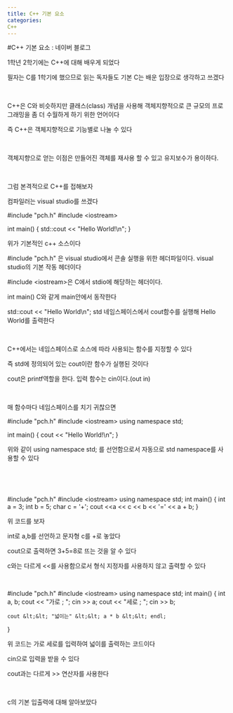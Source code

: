 ```yaml
---
title: C++ 기본 요소
categories:
C++
---
```

#C++ 기본 요소 : 네이버 블로그
<div class="wrap_rabbit pcol2 _param(1) _postViewArea221662077506" id="post-view221662077506">
<!-- Rabbit HTML --><div class="se-viewer se-theme-default" lang="ko-KR">
<!-- SE_DOC_HEADER_END -->
<div class="se-main-container">
<div class="se-component se-text se-l-default" id="SE-bd6735d0-7674-47b9-a28c-83758dffa67b">
<div class="se-component-content">
<div class="se-section se-section-text se-l-default">
<div class="se-module se-module-text"><!-- SE-TEXT { --><p class="se-text-paragraph se-text-paragraph-align-" id="SE-a68e7fcb-dc95-4ce3-af4b-36c5a32230a7" style=""><span class="se-fs- se-ff-" id="SE-b88a9b02-9c2d-42f4-900a-51bccb0b5b6a" style="">1학년 2학기에는 C++에 대해 배우게 되었다</span></p><!-- } SE-TEXT --><!-- SE-TEXT { --><p class="se-text-paragraph se-text-paragraph-align-" id="SE-ec2e439b-a937-4c96-b398-ecc43b9aaa8f" style=""><span class="se-fs- se-ff-" id="SE-bff1eaa2-096c-48e8-9661-83958ccd3908" style="">필자는 C를 1학기에 했으므로 읽는 독자들도 기본 C는 배운 입장으로 생각하고 쓰겠다</span></p><!-- } SE-TEXT --><!-- SE-TEXT { --><p class="se-text-paragraph se-text-paragraph-align-" id="SE-88c0fac4-f8f0-4404-9a40-aa24e169886d" style=""><span class="se-fs- se-ff-" id="SE-1f0bd99d-d86f-45be-91f7-8b848712e67b" style="">​</span></p><!-- } SE-TEXT --><!-- SE-TEXT { --><p class="se-text-paragraph se-text-paragraph-align-" id="SE-eba24462-414c-4447-a539-9406310b43d2" style=""><span class="se-fs- se-ff-" id="SE-de810e27-9b2a-47c6-8c6f-e5a4afc82edf" style="">C++은 C와 비슷하지만 클래스(class) 개념을 사용해 객체지향적으로 큰 규모의 프로그래밍을 좀 더 수월하게 하기 위한 언어이다</span></p><!-- } SE-TEXT --><!-- SE-TEXT { --><p class="se-text-paragraph se-text-paragraph-align-" id="SE-31fa6e29-3c56-4c84-914e-dab00591cfe6" style=""><span class="se-fs- se-ff-" id="SE-7aad761e-51da-4d18-8cc2-b4cd96844ed4" style="">즉 C++은 객체지향적으로 기능별로 나눌 수 있다</span></p><!-- } SE-TEXT --><!-- SE-TEXT { --><p class="se-text-paragraph se-text-paragraph-align-" id="SE-4a624122-7ca7-4dc0-9dd6-7c94f411b44e" style=""><span class="se-fs- se-ff-" id="SE-68380f53-d38d-4180-b6f6-18e2b530c0b8" style="">​</span></p><!-- } SE-TEXT --><!-- SE-TEXT { --><p class="se-text-paragraph se-text-paragraph-align-" id="SE-7196b162-b362-4d7b-a375-a422d9bee851" style=""><span class="se-fs- se-ff-" id="SE-5bd0cd95-8981-4d6a-b9fe-f0fc91d189d9" style="">객체지향으로 얻는 이점은 만들어진 객체를 재사용 할 수 있고 유지보수가 용이하다.</span></p><!-- } SE-TEXT --><!-- SE-TEXT { --><p class="se-text-paragraph se-text-paragraph-align-" id="SE-69642bc1-0954-4417-a6e4-6cb5782d646f" style=""><span class="se-fs- se-ff-" id="SE-4891ae9e-570a-45f4-a9db-908db87a9713" style="">​</span></p><!-- } SE-TEXT --><!-- SE-TEXT { --><p class="se-text-paragraph se-text-paragraph-align-" id="SE-acc9fb5d-e225-48bb-b910-047a19f72716" style=""><span class="se-fs- se-ff-" id="SE-d2ace5f5-8297-4b1b-bf2a-8626bb7762a0" style="">그럼 본격적으로 C++를 접해보자</span></p><!-- } SE-TEXT --><!-- SE-TEXT { --><p class="se-text-paragraph se-text-paragraph-align-" id="SE-727dbb1c-a778-459a-9879-f6368eddb858" style=""><span class="se-fs- se-ff-" id="SE-8d7323d0-53c3-44d0-b20a-7f7fb91a248e" style="">컴파일러는 visual studio를 쓰겠다</span></p><!-- } SE-TEXT --></div>
</div>
</div>
</div> <div class="se-component se-code se-l-default" id="SE-e1c659cd-72d6-421e-a806-0064cfb40f4b">
<div class="se-component-content">
<div class="se-section se-section-code se-l-default">
<div class="se-module se-module-code se-fs-fs13">
<div class="se-code-source">
<div class="__se_code_view language-javascript">#include "pch.h"
#include &lt;iostream&gt;

int main()
{
    std::cout &lt;&lt; "Hello World!\n"; 
}</div>
</div>
</div>
</div>
</div>
<script class="__se_module_data" data-module='{"type":"v2_code", "id" : "SE-e1c659cd-72d6-421e-a806-0064cfb40f4b"}' type="text/data"></script>
</div> <div class="se-component se-text se-l-default" id="SE-fb648763-bae0-49cb-be2f-f713cdedb7c7">
<div class="se-component-content">
<div class="se-section se-section-text se-l-default">
<div class="se-module se-module-text"><!-- SE-TEXT { --><p class="se-text-paragraph se-text-paragraph-align-" id="SE-0d023599-a496-4b3a-bbb8-3eec91bf6f9d" style=""><span class="se-fs- se-ff-" id="SE-406e3df2-bc62-43d2-a526-f96c7458e3c1" style="">위가 기본적인 c++ 소스이다</span></p><!-- } SE-TEXT --><!-- SE-TEXT { --><p class="se-text-paragraph se-text-paragraph-align-" id="SE-63709ba5-3210-4350-a7af-40e234210844" style=""><span class="se-fs- se-ff-" id="SE-11d7ae0a-de2b-4bb4-ac89-ba9b674a35b7" style=""><span class="__se-hash-tag">#include</span> "pch.h" 은 visual studio에서 콘솔 실행을 위한 헤더파일이다. visual studio의 기본 작동 헤더이다</span></p><!-- } SE-TEXT --><!-- SE-TEXT { --><p class="se-text-paragraph se-text-paragraph-align-" id="SE-e4c98e7b-821b-4a26-a630-20906ad9440b" style=""><span class="se-fs- se-ff-" id="SE-294bf765-9542-4248-84d6-44e89eda1680" style=""><span class="__se-hash-tag">#include</span> &lt;iostream&gt;은 C에서 stdio에 해당하는 헤더이다.</span></p><!-- } SE-TEXT --><!-- SE-TEXT { --><p class="se-text-paragraph se-text-paragraph-align-" id="SE-dcfbe847-1514-4c1d-b48c-a99ee62d88cc" style=""><span class="se-fs- se-ff-" id="SE-def09508-3bce-4710-aee1-7693560a4a8e" style="">int main() C와 같게 main안에서 동작한다</span></p><!-- } SE-TEXT --><!-- SE-TEXT { --><p class="se-text-paragraph se-text-paragraph-align-" id="SE-a2fe0263-2422-4364-8ff1-d94d049eef59" style=""><span class="se-fs- se-ff-" id="SE-d1084111-74b4-4712-85f5-8f509799a140" style="">std::cout &lt;&lt; "Hello World\n"; std 네임스페이스에서 cout함수를 실행해 Hello World를 출력한다</span></p><!-- } SE-TEXT --><!-- SE-TEXT { --><p class="se-text-paragraph se-text-paragraph-align-" id="SE-dc5fe528-fc58-4b0b-b899-3e359a00d587" style=""><span class="se-fs- se-ff-" id="SE-615bf48a-efec-45ac-af42-dc39a4918455" style="">​</span></p><!-- } SE-TEXT --><!-- SE-TEXT { --><p class="se-text-paragraph se-text-paragraph-align-" id="SE-15e7994b-50ce-4cff-a6b2-da8adab24ebf" style=""><span class="se-fs- se-ff-" id="SE-e65873d9-bcdc-436c-bd10-4d0d38c1fb28" style="">C++에서는 네임스페이스로 소스에 따라 사용되는 함수를 지정할 수 있다</span></p><!-- } SE-TEXT --><!-- SE-TEXT { --><p class="se-text-paragraph se-text-paragraph-align-" id="SE-349b9bda-a551-4d55-84b7-e0dce2da884a" style=""><span class="se-fs- se-ff-" id="SE-6beff089-86c5-48d8-a894-9ede3e03df2c" style="">즉 std에 정의되어 있는 cout이란 함수가 실행된 것이다</span></p><!-- } SE-TEXT --><!-- SE-TEXT { --><p class="se-text-paragraph se-text-paragraph-align-" id="SE-0ac2f2a2-7ff8-44d6-958c-dbb0b7fc2960" style=""><span class="se-fs- se-ff-" id="SE-c682a58d-75b7-4406-aae3-62ee1b6ac171" style="">cout은 printf역할을 한다. 입력 함수는 cin이다.(out in)</span></p><!-- } SE-TEXT --><!-- SE-TEXT { --><p class="se-text-paragraph se-text-paragraph-align-" id="SE-6cc865b1-26bc-43c0-a74e-f6d1f4c60faa" style=""><span class="se-fs- se-ff-" id="SE-67e6d613-acde-4a09-abb1-23903791d82a" style="">​</span></p><!-- } SE-TEXT --><!-- SE-TEXT { --><p class="se-text-paragraph se-text-paragraph-align-" id="SE-8eab65fd-5054-4ff5-913b-35a3a8546771" style=""><span class="se-fs- se-ff-" id="SE-25c2be6c-a9f8-4509-997e-1476477067ce" style="">매 함수마다 네임스페이스를 치기 귀찮으면</span></p><!-- } SE-TEXT --></div>
</div>
</div>
</div> <div class="se-component se-code se-l-default" id="SE-92060bd8-f946-4995-a5eb-2145ea9ccca1">
<div class="se-component-content">
<div class="se-section se-section-code se-l-default">
<div class="se-module se-module-code se-fs-fs13">
<div class="se-code-source">
<div class="__se_code_view language-javascript">#include "pch.h"
#include &lt;iostream&gt;
using namespace std;

int main()
{
    cout &lt;&lt; "Hello World!\n"; 
}</div>
</div>
</div>
</div>
</div>
<script class="__se_module_data" data-module='{"type":"v2_code", "id" : "SE-92060bd8-f946-4995-a5eb-2145ea9ccca1"}' type="text/data"></script>
</div> <div class="se-component se-text se-l-default" id="SE-681196aa-b4ac-4307-9552-43c395624ba9">
<div class="se-component-content">
<div class="se-section se-section-text se-l-default">
<div class="se-module se-module-text"><!-- SE-TEXT { --><p class="se-text-paragraph se-text-paragraph-align-" id="SE-bc214882-b810-4815-8d51-da033f627130" style=""><span class="se-fs- se-ff-" id="SE-247eacc2-983c-44b5-80f1-107bdf11331d" style="">위와 같이 using namespace std; 를 선언함으로서 자동으로 std namespace를 사용할 수 있다</span></p><!-- } SE-TEXT --><!-- SE-TEXT { --><p class="se-text-paragraph se-text-paragraph-align-" id="SE-73931bb8-f78b-42b1-8ede-1bd3ebb4fbd5" style=""><span class="se-fs- se-ff-" id="SE-e801ff62-9aec-430a-9533-e853d78b320c" style="">​</span></p><!-- } SE-TEXT --><!-- SE-TEXT { --><p class="se-text-paragraph se-text-paragraph-align-" id="SE-2462ed18-3667-4c06-9a61-704893954827" style=""><span class="se-fs- se-ff-" id="SE-db18e258-a60e-45e2-99e5-723202766d3e" style="">​</span></p><!-- } SE-TEXT --></div>
</div>
</div>
</div> <div class="se-component se-code se-l-default" id="SE-155127af-2bbe-4a6f-a0cc-91ca8f4ecdf3">
<div class="se-component-content">
<div class="se-section se-section-code se-l-default">
<div class="se-module se-module-code se-fs-fs13">
<div class="se-code-source">
<div class="__se_code_view language-javascript">#include "pch.h"
#include &lt;iostream&gt;
using namespace std;
int main()
{
	int a = 3;
	int b = 5;
	char c = '+';
	cout &lt;&lt;a &lt;&lt; c &lt;&lt; b &lt;&lt; '=' &lt;&lt; a + b;
}</div>
</div>
</div>
</div>
</div>
<script class="__se_module_data" data-module='{"type":"v2_code", "id" : "SE-155127af-2bbe-4a6f-a0cc-91ca8f4ecdf3"}' type="text/data"></script>
</div> <div class="se-component se-text se-l-default" id="SE-ed2400a6-4daa-40e0-9c56-0b71c8d9765f">
<div class="se-component-content">
<div class="se-section se-section-text se-l-default">
<div class="se-module se-module-text"><!-- SE-TEXT { --><p class="se-text-paragraph se-text-paragraph-align-" id="SE-9221b15f-d2fa-49ca-b66b-3630bc902e16" style=""><span class="se-fs- se-ff-" id="SE-e066f9fa-800e-42b1-af64-10bbe1b53f81" style="">위 코드를 보자 </span></p><!-- } SE-TEXT --><!-- SE-TEXT { --><p class="se-text-paragraph se-text-paragraph-align-" id="SE-1ecc531c-0ad0-49b5-b5e5-e4902383e9d5" style=""><span class="se-fs- se-ff-" id="SE-b6d919d5-1758-46ef-b85f-e7c3c83ef632" style="">int로 a,b를 선언하고 문자형 c를 +로 놓았다</span></p><!-- } SE-TEXT --><!-- SE-TEXT { --><p class="se-text-paragraph se-text-paragraph-align-" id="SE-c13cc008-9e4f-4e9d-856b-459c9491d608" style=""><span class="se-fs- se-ff-" id="SE-07ef10ae-b16e-4c03-bac5-d56d32b6b1af" style="">cout으로 출력하면 3+5=8로 뜨는 것을 알 수 있다</span></p><!-- } SE-TEXT --><!-- SE-TEXT { --><p class="se-text-paragraph se-text-paragraph-align-" id="SE-0c7d10fb-1a04-4ab9-8215-a275ec375eb5" style=""><span class="se-fs- se-ff-" id="SE-e765d382-d957-4d78-8733-5b217e9eb7a8" style="">c와는 다르게 &lt;&lt;를 사용함으로서 형식 지정자를 사용하지 않고 출력할 수 있다</span></p><!-- } SE-TEXT --><!-- SE-TEXT { --><p class="se-text-paragraph se-text-paragraph-align-" id="SE-1a3a03dd-28a3-488d-90b9-508c83c0c22c" style=""><span class="se-fs- se-ff-" id="SE-a7a6dbf7-ae5d-43c8-b12f-1ca72239430e" style="">​</span></p><!-- } SE-TEXT --></div>
</div>
</div>
</div> <div class="se-component se-code se-l-default" id="SE-97ddb3b4-af97-42fb-af40-077b60878628">
<div class="se-component-content">
<div class="se-section se-section-code se-l-default">
<div class="se-module se-module-code se-fs-fs13">
<div class="se-code-source">
<div class="__se_code_view language-javascript">#include "pch.h"
#include &lt;iostream&gt;
using namespace std;
int main()
{
	int a, b;
	cout &lt;&lt; "가로 ; ";
	cin &gt;&gt; a;
	cout &lt;&lt; "세로 ; ";
	cin &gt;&gt; b;

	cout &lt;&lt; "넓이는" &lt;&lt; a * b &lt;&lt; endl;
}</div>
</div>
</div>
</div>
</div>
<script class="__se_module_data" data-module='{"type":"v2_code", "id" : "SE-97ddb3b4-af97-42fb-af40-077b60878628"}' type="text/data"></script>
</div> <div class="se-component se-text se-l-default" id="SE-6ce11ccd-2740-4596-9c9e-87d2c7676e79">
<div class="se-component-content">
<div class="se-section se-section-text se-l-default">
<div class="se-module se-module-text"><!-- SE-TEXT { --><p class="se-text-paragraph se-text-paragraph-align-" id="SE-4987332a-2dca-434e-af63-365f4c922544" style=""><span class="se-fs- se-ff-" id="SE-735d80c5-addf-47e0-b9bd-3fc86783e1b6" style="">위 코드는 가로 세로를 입력하여 넓이를 출력하는 코드이다</span></p><!-- } SE-TEXT --><!-- SE-TEXT { --><p class="se-text-paragraph se-text-paragraph-align-" id="SE-c982840d-4d29-475a-ae4e-36e26cc211d9" style=""><span class="se-fs- se-ff-" id="SE-20ddf128-ed69-490e-b715-e2e53bb1be39" style="">cin으로 입력을 받을 수 있다</span></p><!-- } SE-TEXT --><!-- SE-TEXT { --><p class="se-text-paragraph se-text-paragraph-align-" id="SE-9f186b81-6bc5-4ebc-86d0-763a6be2e82d" style=""><span class="se-fs- se-ff-" id="SE-ecb61b14-fb20-4923-aee5-271b3b4f94a8" style="">cout과는 다르게 &gt;&gt; 연산자를 사용한다</span></p><!-- } SE-TEXT --><!-- SE-TEXT { --><p class="se-text-paragraph se-text-paragraph-align-" id="SE-021bd8a5-c17f-4b19-9bdf-af565f982dc9" style=""><span class="se-fs- se-ff-" id="SE-79eb4dfe-3383-4d4c-bdc7-2587197f7bc2" style="">​</span></p><!-- } SE-TEXT --><!-- SE-TEXT { --><p class="se-text-paragraph se-text-paragraph-align-" id="SE-99c19091-d6ab-4e47-9fa4-dbda0b52423c" style=""><span class="se-fs- se-ff-" id="SE-32b441d4-9468-418f-a955-a182ac7ed278" style="">c의 기본 입출력에 대해 알아보았다</span></p><!-- } SE-TEXT --></div>
</div>
</div>
</div> </div>
</div>
</div>